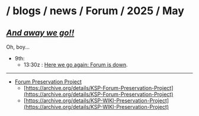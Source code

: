 # / blogs / news / Forum / 2025 / May

## *[And away we go!!](https://www.youtube.com/watch?v=9xs47KxV8Wk)*

Oh, boy...

* 9th:
	+ 13:30z : [Here we go again: Forum is down](./09_13_Forum-is-down-again.md).

- - - 

* [Forum Preservation Project](https://github.com/net-lisias-ksp/KSP-Forum-Preservation-Project)
	+ [https://archive.org/details/KSP-Forum-Preservation-Project](https://archive.org/details/KSP-Forum-Preservation-Project)
	+ [https://archive.org/details/KSP-WIKI-Preservation-Project](https://archive.org/details/KSP-WIKI-Preservation-Project)

